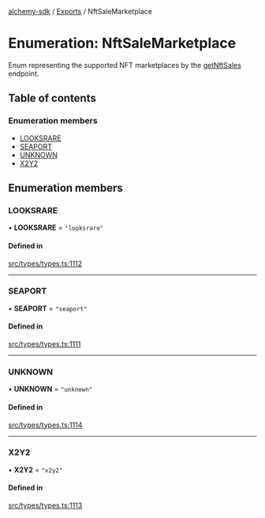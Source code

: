 [alchemy-sdk](../README.md) / [Exports](../modules.md) / NftSaleMarketplace

# Enumeration: NftSaleMarketplace

Enum representing the supported NFT marketplaces by the [getNftSales](../classes/NftNamespace.md#getnftsales) endpoint.

## Table of contents

### Enumeration members

- [LOOKSRARE](NftSaleMarketplace.md#looksrare)
- [SEAPORT](NftSaleMarketplace.md#seaport)
- [UNKNOWN](NftSaleMarketplace.md#unknown)
- [X2Y2](NftSaleMarketplace.md#x2y2)

## Enumeration members

### LOOKSRARE

• **LOOKSRARE** = `"looksrare"`

#### Defined in

[src/types/types.ts:1112](https://github.com/alchemyplatform/alchemy-sdk-js/blob/0c05b32/src/types/types.ts#L1112)

___

### SEAPORT

• **SEAPORT** = `"seaport"`

#### Defined in

[src/types/types.ts:1111](https://github.com/alchemyplatform/alchemy-sdk-js/blob/0c05b32/src/types/types.ts#L1111)

___

### UNKNOWN

• **UNKNOWN** = `"unknown"`

#### Defined in

[src/types/types.ts:1114](https://github.com/alchemyplatform/alchemy-sdk-js/blob/0c05b32/src/types/types.ts#L1114)

___

### X2Y2

• **X2Y2** = `"x2y2"`

#### Defined in

[src/types/types.ts:1113](https://github.com/alchemyplatform/alchemy-sdk-js/blob/0c05b32/src/types/types.ts#L1113)
